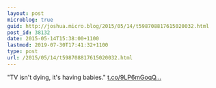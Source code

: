 ```yaml
---
layout: post
microblog: true
guid: http://joshua.micro.blog/2015/05/14/t598708817615020032.html
post_id: 38132
date: 2015-05-14T15:38:00+1100
lastmod: 2019-07-30T17:41:32+1100
type: post
url: /2015/05/14/t598708817615020032.html
---
```

"TV isn't dying, it's having babies." [t.co/9LP6mGoqQ...](http://t.co/9LP6mGoqQg)
